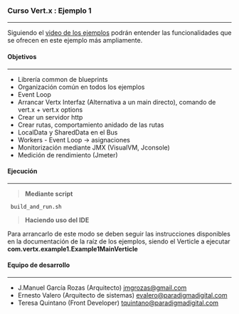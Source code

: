 ### **Curso Vert.x : Ejemplo 1**
--------
Siguiendo el [video de los ejemplos](https://www.youtube.com/watch?v=pVsmdwgaUWE) podrán entender las funcionalidades que se ofrecen en este ejemplo más ampliamente. 


#### **Objetivos**
--------
- Librería common de blueprints
- Organización común en todos los ejemplos
- Event Loop
- Arrancar Vertx Interfaz (Alternativa a un main directo), comando de vert.x + vert.x options
- Crear un servidor http
- Crear rutas, comportamiento anidado de las rutas
- LocalData y SharedData en el Bus
- Workers - Event Loop -> asignaciones
- Monitorización mediante JMX (VisualVM, Jconsole)
- Medición de rendimiento (Jmeter)


#### **Ejecución**
--------

>**Mediante script**

```
 build_and_run.sh
```

>**Haciendo uso del IDE**

Para arrancarlo de este modo se deben seguir las instrucciones disponibles en la documentación de la raíz de los ejemplos, siendo el Verticle a ejecutar **com.vertx.example1.Example1MainVerticle**

#### **Equipo de desarrollo** 
--------

 - J.Manuel García Rozas (Arquitecto) jmgrozas@gmail.com 
 - Ernesto Valero (Arquitecto de sistemas) evalero@paradigmadigital.com
 - Teresa Quintano (Front Developer) tquintano@paradigmadigital.com

